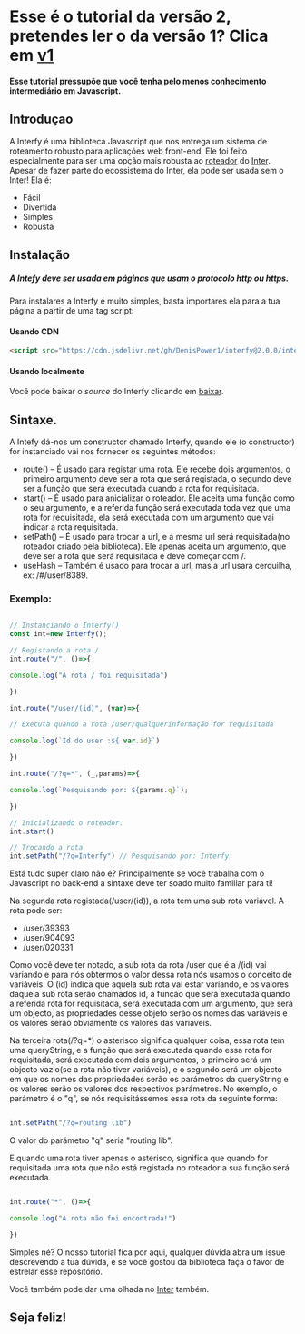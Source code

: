 # Esse é o tutorial da versão 2, pretendes ler o da versão 1? Clica em [v1](https://github.com/DenisPower1/interfy/tree/main/tutorial/pt/v1)
#### Esse tutorial pressupõe que você tenha pelo menos conhecimento intermediário em Javascript.

## Introduçao
A Interfy é uma biblioteca Javascript que nos entrega um sistema de roteamento robusto para aplicações web front-end. Ele foi feito especialmente para ser uma opção mais robusta ao [roteador](http://interjs.epizy.com/v1/tutorial/pt/roteador) do [Inter](https://github.com/DenisPower1/inter).
Apesar de fazer parte do ecossistema do Inter, ela pode ser usada sem o Inter!
Ela é:
*	Fácil
*	Divertida
*	Simples
*	Robusta

## Instalação
##### A Intefy deve ser usada em páginas que usam o protocolo http ou https.
Para instalares a Interfy é muito simples, basta importares ela para a tua página a partir de uma tag script:
#### Usando CDN
```html
<script src="https://cdn.jsdelivr.net/gh/DenisPower1/interfy@2.0.0/interfy.min.js"></script>
```
#### Usando localmente

Você pode baixar o *source* do Interfy clicando em [baixar](https://github.com/DenisPower1/interfy/releases/download/v2.0.0/interfy.min.js).

## Sintaxe.
A Intefy dá-nos um constructor chamado Interfy, quando ele (o constructor) for instanciado vai nos fornecer os seguintes métodos:
*	route() – É usado para registar uma rota. Ele recebe dois argumentos, o primeiro argumento deve ser a rota que será registada, o segundo deve ser a função que será executada quando a rota for requisitada.
*	start() – É usado para anicializar o roteador. Ele aceita uma função como o seu argumento, e a referida função será executada toda vez que uma rota for requisitada, ela será executada com um argumento que vai indicar a rota requisitada.
*	setPath() – É usado para trocar a url, e a mesma url será requisitada(no roteador criado pela biblioteca). Ele apenas aceita um argumento, que deve ser a rota que será requisitada e deve começar com /.
*	useHash – Também é usado para trocar a url, mas a url usará cerquilha, ex: /#/user/8389.

### Exemplo:

```javascript

// Instanciando o Interfy()
const int=new Interfy();

// Registando a rota /
int.route("/", ()=>{

console.log("A rota / foi requisitada")

})

int.route("/user/(id)", (var)=>{

// Executa quando a rota /user/qualquerinformação for requisitada

console.log(`Id do user :${ var.id}`) 

})

int.route("/?q=*", (_,params)=>{

console.log(`Pesquisando por: ${params.q}`);

})

// Inicializando o roteador.
int.start()

// Trocando a rota
int.setPath("/?q=Interfy") // Pesquisando por: Interfy

```

Está tudo super claro não é? Principalmente se você trabalha com o Javascript no back-end a sintaxe deve ter soado muito familiar para ti!

Na segunda rota registada(/user/(id)), a rota tem uma sub rota variável. A rota pode ser:

* /user/39393
* /user/904093
* /user/020331 

Como você deve ter notado, a sub rota da rota /user que é a /(id) vai variando e para nós obtermos o valor dessa rota nós usamos o conceito de variáveis. O (id) indica que aquela sub rota vai estar variando, e os valores daquela sub rota serão chamados id, a função que será executada quando a referida rota for requisitada, será executada com um argumento, que será um objecto, as propriedades desse objeto serão os nomes das variáveis e os valores serão obviamente os valores das variáveis.

Na terceira rota(/?q=*) o asterisco significa qualquer coisa, essa rota tem uma queryString, e a função que será executada quando essa rota for requisitada, será executada com dois argumentos, o primeiro será um objecto  vazio(se a rota não tiver variáveis), e o segundo será um objecto em que os nomes das propriedades serão os parámetros da queryString  e os valores serão os valores dos respectivos parámetros. No exemplo, o parámetro é o "q", se nós requisitássemos essa rota da seguinte forma:

```javascript

int.setPath("/?q=routing lib")

``` 

O valor do parámetro "q" seria "routing lib".

E quando uma rota tiver apenas o asterisco, significa que quando for requisitada uma rota que não está registada no roteador a sua função será executada.

```javascript

int.route("*", ()=>{

console.log("A rota não foi encontrada!")

})

```

Simples né? O nosso tutorial fica por aqui, qualquer dúvida abra um issue descrevendo a tua dúvida, e se você gostou da biblioteca faça o favor de estrelar esse repositório.

Você também pode dar uma olhada no [Inter](https://github.com/DenisPower1/inter) também.

## Seja feliz!
